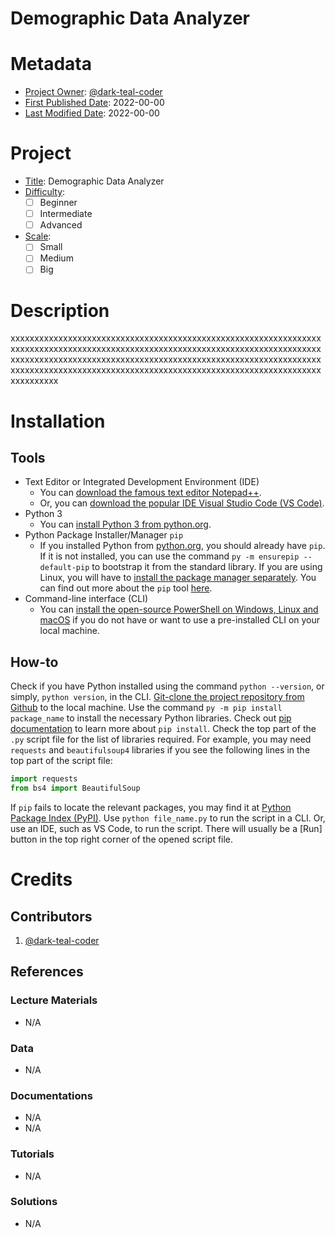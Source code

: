 <!-- This is a README file for a project. -->

# Demographic Data Analyzer

# Metadata

- <ins>Project Owner</ins>: [@dark-teal-coder](github.com/dark-teal-coder)
- <ins>First Published Date</ins>: 2022-00-00
- <ins>Last Modified Date</ins>: 2022-00-00

# Project

- <ins>Title</ins>: Demographic Data Analyzer
- <ins>Difficulty</ins>:
  - [ ] Beginner
  - [ ] Intermediate
  - [ ] Advanced
- <ins>Scale</ins>:
  - [ ] Small
  - [ ] Medium
  - [ ] Big

# Description

xxxxxxxxxxxxxxxxxxxxxxxxxxxxxxxxxxxxxxxxxxxxxxxxxxxxxxxxxxxxxxxxxxxxxxxxxxxxxxxxxxxxxxxxxxxxxxxxxxxxxxxxxxxxxxxxxxxxxxxxxxxxxxxxxxxxxxxxxxxxxxxxxxxxxxxxxxxxxxxxxxxxxxxxxxxxxxxxxxxxxxxxxxxxxxxxxxxxxxxxxxxxxxxxxxxxxxxxxxxxxxxxxxxxxxxxxxxxxxxxxxxxxxxxxxxxxxxxxxxxxxxxxxxxxx

# Installation

## Tools

- Text Editor or Integrated Development Environment (IDE)
  - You can [download the famous text editor Notepad++](https://notepad-plus-plus.org/downloads/).
  - Or, you can [download the popular IDE Visual Studio Code (VS Code)](https://code.visualstudio.com/download).
- Python 3
  - You can [install Python 3 from python.org](https://www.python.org/downloads/).
- Python Package Installer/Manager `pip`
  - If you installed Python from [python.org](https://www.python.org/), you should already have `pip`. If it is not installed, you can use the command `py -m ensurepip --default-pip` to bootstrap it from the standard library. If you are using Linux, you will have to [install the package manager separately](https://packaging.python.org/en/latest/guides/installing-using-linux-tools/). You can find out more about the `pip` tool [here](https://pip.pypa.io/en/stable/getting-started/).
- Command-line interface (CLI)
  - You can [install the open-source PowerShell on Windows, Linux and macOS](https://docs.microsoft.com/en-us/powershell/scripting/install/installing-powershell) if you do not have or want to use a pre-installed CLI on your local machine.

## How-to

Check if you have Python installed using the command `python --version`, or simply, `python version`, in the CLI. [Git-clone the project repository from Github](https://docs.github.com/en/repositories/creating-and-managing-repositories/cloning-a-repository) to the local machine. Use the command `py -m pip install package_name` to install the necessary Python libraries. Check out [pip documentation](https://pip.pypa.io/en/stable/cli/pip_install/) to learn more about `pip install`. Check the top part of the `.py` script file for the list of libraries required. For example, you may need `requests` and `beautifulsoup4` libraries if you see the following lines in the top part of the script file:

```python
import requests
from bs4 import BeautifulSoup
```

If `pip` fails to locate the relevant packages, you may find it at [Python Package Index (PyPI)](https://pypi.org/). Use `python file_name.py` to run the script in a CLI. Or, use an IDE, such as VS Code, to run the script. There will usually be a [Run] button in the top right corner of the opened script file.

# Credits

## Contributors

1. [@dark-teal-coder](github.com/dark-teal-coder)

## References

### Lecture Materials

- N/A

### Data

- N/A

### Documentations

- N/A
- N/A

### Tutorials

- N/A

### Solutions

- N/A
